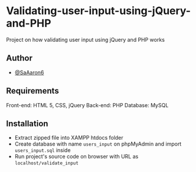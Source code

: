 # Validating-user-input-using-jQuery-and-PHP
Project on how validating user input using jQuery and PHP works

## Author
- [@SaAaron6](https://twitter.com/SaAaron6)

## Requirements
Front-end: HTML 5, CSS, jQuery
Back-end: PHP
Database: MySQL

## Installation
- Extract zipped file into XAMPP htdocs folder
- Create database with name `users_input` on phpMyAdmin and import `users_input.sql` inside
- Run project's source code on browser with URL as `localhost/validate_input`
